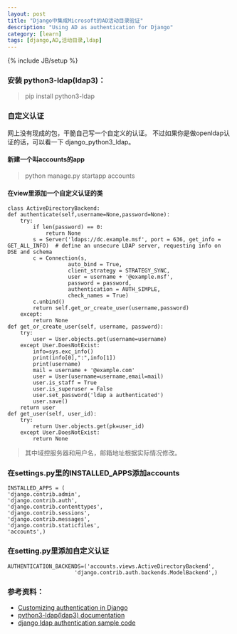 ```yaml
---
layout: post
title: "Django中集成Microsoft的AD活动目录验证"
description: "Using AD as authentication for Django"
category: [learn]
tags: [django,AD,活动目录,ldap]
---
```

{% include JB/setup %}

### 安装 python3-ldap(ldap3)： 
> pip install python3-ldap  

### 自定义认证 
网上没有现成的包，干脆自己写一个自定义的认证。 
不过如果你是做openldap认证的话，可以看一下 django_python3_ldap。 

#### 新建一个叫accounts的app 
> python manage.py startapp accounts 

#### 在view里添加一个自定义认证的类 
    class ActiveDirectoryBackend:
    def authenticate(self,username=None,password=None):
        try:
            if len(password) == 0:
                return None
            s = Server('ldaps://dc.example.msf', port = 636, get_info = GET_ALL_INFO)  # define an unsecure LDAP server, requesting info on DSE and schema
            c = Connection(s, 
                       auto_bind = True, 
                       client_strategy = STRATEGY_SYNC, 
                       user = username + '@example.msf', 
                       password = password, 
                       authentication = AUTH_SIMPLE, 
                       check_names = True)
            c.unbind()
            return self.get_or_create_user(username,password)
        except:
            return None
    def get_or_create_user(self, username, password):
        try:
            user = User.objects.get(username=username)
        except User.DoesNotExist:
            info=sys.exc_info()  
            print(info[0],":",info[1])
            print(username)
            mail = username + '@example.com'
            user = User(username=username,email=mail)
            user.is_staff = True
            user.is_superuser = False
            user.set_password('ldap a authenticated')
            user.save()
        return user
    def get_user(self, user_id):
        try:
            return User.objects.get(pk=user_id)
        except User.DoesNotExist:
            return None
> 其中域控服务器和用户名，邮箱地址根据实际情况修改。 

### 在settings.py里的INSTALLED_APPS添加accounts 
    INSTALLED_APPS = (
    'django.contrib.admin',
    'django.contrib.auth',
    'django.contrib.contenttypes',
    'django.contrib.sessions',
    'django.contrib.messages',
    'django.contrib.staticfiles',
    'accounts',)

### 在setting.py里添加自定义认证 
	AUTHENTICATION_BACKENDS=('accounts.views.ActiveDirectoryBackend',
                         'django.contrib.auth.backends.ModelBackend',) 

### 参考资料： 
- [Customizing authentication in Django](https://docs.djangoproject.com/en/1.7/topics/auth/customizing/)
- [python3-ldap(ldap3) documentation](http://pythonhosted.org/python3-ldap)
- [django ldap authentication sample code](https://djangosnippets.org/snippets/901/)


